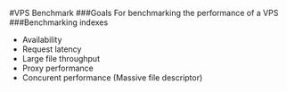#VPS Benchmark
###Goals
For benchmarking the performance of a VPS
###Benchmarking indexes
* Availability
* Request latency
* Large file throughput
* Proxy performance
* Concurent performance (Massive file descriptor)

